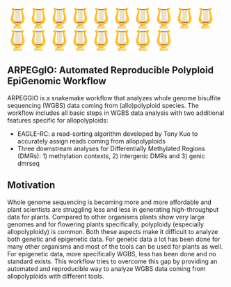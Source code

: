 <img src="harp.png" height="48"><img src="harp.png" height="48"><img src="harp.png" height="48"><img src="harp.png" height="48"><img src="harp.png" height="48"><img src="harp.png" height="48"><img src="harp.png" height="48"><img src="harp.png" height="48"><img src="harp.png" height="48"><img src="harp.png" height="48"><img src="harp.png" height="48"><img src="harp.png" height="48"><img src="harp.png" height="48"><img src="harp.png" height="48"><img src="harp.png" height="48"><img src="harp.png" height="48"><img src="harp.png" height="48"><img src="harp.png" height="48">

## ARPEGgIO: Automated Reproducible Polyploid EpiGenomic Workflow

ARPEGGIO is a snakemake workflow that analyzes whole genome bisulfite sequencing (WGBS) data coming from (allo)polyploid species. The workflow includes all basic steps in WGBS data analysis with two additional features specific for allopolyploids:

 - EAGLE-RC: a read-sorting algorithm developed by Tony Kuo to accurately assign reads coming from allopolyploids
 - Three downstream analyses for Differentially Methylated Regions (DMRs): 1) methylation contexts, 2) intergenic DMRs and 3) genic dmrseq

 ## Motivation

Whole genome sequencing is becoming more and more affordable and plant scientists are struggling less and less in generating high-throughput data for plants. Compared to other organisms plants show very large genomes and for flowering plants specifically, polyploidy (especially allopolyploidy) is common. Both these aspects make it difficult to analyze both genetic and epigenetic data. For genetic data a lot has been done for many other organisms and most of the tools can be used for plants as well. For epigenetic data, more specifically WGBS, less has been done and no standard exists.
This workflow tries to overcome this gap by providing an automated and reproducible way to analyze WGBS data coming from allopolyploids with different tools.
